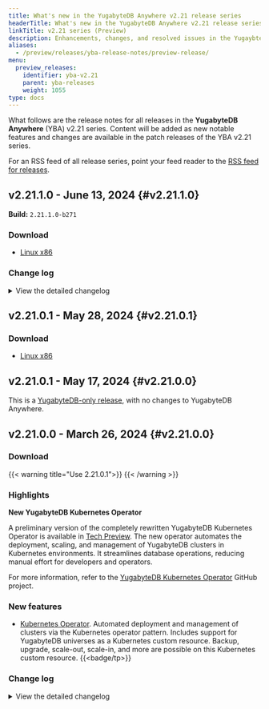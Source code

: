 ```yaml
---
title: What's new in the YugabyteDB Anywhere v2.21 release series
headerTitle: What's new in the YugabyteDB Anywhere v2.21 release series
linkTitle: v2.21 series (Preview)
description: Enhancements, changes, and resolved issues in the YugaybteDB Anywhere v2.21 preview release series.
aliases:
  - /preview/releases/yba-release-notes/preview-release/
menu:
  preview_releases:
    identifier: yba-v2.21
    parent: yba-releases
    weight: 1055
type: docs
---
```


What follows are the release notes for all releases in the **YugabyteDB Anywhere** (YBA) v2.21 series. Content will be added as new notable features and changes are available in the patch releases of the YBA v2.21  series.

For an RSS feed of all release series, point your feed reader to the [RSS feed for releases](../../index.xml).

## v2.21.1.0 - June 13, 2024 {#v2.21.1.0}

**Build:** `2.21.1.0-b271`

### Download

<ul class="nav yb-pills">
 <li>
   <a href="https://downloads.yugabyte.com/releases/2.21.1.0/yba_installer_full-2.21.1.0-b271-linux-x86_64.tar.gz">
     <i class="fa-brands fa-linux"></i>
     <span>Linux x86</span>
   </a>
 </li>
</ul>

### Change log

<details>
  <summary>View the detailed changelog</summary>

#### Improvements

* Adds AWS IMDSv2 support for easier creation of AWS providers and smooth VM creation on AWS console. PLAT-12482
* Allows consistent clean/reinstall of yba-installer by always clearing the conf directory, fixing hang-ups. PLAT-12597
* Updates the generate script for easier usage, removes Azure ARM support, and reruns it with 8.9 as the desired version to address an issue with GPG key on older Almalinux 8 images. PLAT-12855
* Allows customers to receive alerts on newer versions by updating the default OS's map in CloudImageBundleSetup. PLAT-12855
* Allows YBA node agent installation as a non-root user in a custom tmp directory to reduce the list of commands in the sudo whitelist. PLAT-12635
* Removes caching setting for Azure ultra disks to prevent "create universe" process errors. PLAT-12681
* Corrects the spelling error in the `Show Overridden Configs` checkbox in runtime configs. PLAT-8389
* Adds Preflight check and selective table restore features in an updated "Advanced restore" modal. PLAT-9909
* Adds `db_version` label to `universe_active_task_code` for automated stats calculation related to DB version by the QA team. PLAT-12479
* Allows saving of feature flags to local storage for better user convenience. PLAT-12629
* Allows the configure API to trigger a full move operation when reducing the volume size via the UI or API. PLAT-12690
* Allows changing volume count and decreasing volume size of cloud provider universes through UI & API. PLAT-12690
* Enables editing the default region to trigger new masters selection in the edit universe. PLAT-12630
* Eliminates multiple printing of the same table Id in the leaderless tablet failure scenario. PLAT-12844
* Enables selection of US Central in the regions dropdown for on-prem providers. PLAT-13050
* Allows automatic whitespace trimming for YBInput component by default, improving input data accuracy. It can be disabled by setting `trimWhitespace=false`. PLAT-9662

#### Bug fixes

* Avoids the failure of universe creation due to existing nvme1 mounts in AWS by ensuring unique device names and proper disk mounts. PLAT-12215
* Allows successful `yba-installer` upgrades with customized postgres by validating the `useExisting` option correctly. PLAT-12469
* Disables leaderlessTablet check on RF1 clusters to prevent regression issues during node-to-node server certificates rotation. PLAT-12527
* Ensures "Welcome to YB" modal dialog doesn't reappear after users choose not to display it again. PLAT-12711
* Ensures correct setting of `installRoot` config values for a smooth replicated migration process by adding a validation check before starting the migration. The check prevents `installRoot` from equating `storage_path` and considers the `precheck type` while creating the config. PLAT-12784,PLAT-12785
* Ensures scheduled backups edit function accurately populates retention information, eliminating frustration. PLAT-9970
* Fixes issues with node remove/release action failure in test cases, enhancing system stability. PLAT-12948
* Allows admins to prevent privilege escalation by disabling the ability to manually create SuperAdmin users or change existing roles to SuperAdmin via PUT requests. PLAT-10470
* Changes `ebs` to `disk` in the disk failure detection script and service name. PLAT-12425
* Corrects the `switch to correct branch` step in the update-version GitHub action for 2.20.* releases by treating `yb_release_train` argument as a string, which prevents branch misalignment. PLAT-12440
* Allows deletion of pexlock even when owned by a different user, preventing errors and ensuring a smoother operation. The lock file location is now alterable to avoid future issues. PLAT-12445
* Reverts a change that was causing permission issues preventing the creation of Provider in YBA Installer Portal. PLAT-12445
* Removes permission issues encountered when Yugabyte user tries to delete `pexlock` created by root. PLAT-12445
* Enables editing the universe and adding new nodes to a cluster without re-assigning node prefix validation errors. PLAT-12565
* Fixes an issue where the resize node operation was failing for AWS due to a typo in the update_disk method. The issue was preventing the creation of a universe with an existing nvme1 mount. PLAT-12645
* Moves the new DR metric tab to the same array as other metric tabs, making all sub metrics tabs accessible on the UI. PLAT-12771
* Prevents the tables page from going blank by addressing undefined source universe property in metrics panel. PLAT-12779
* Allows disabling the environment proxy selector to circumvent IPv6 parsing issue. This can be done using an environment variable or configuration parameter. PLAT-12810
* Disables environment proxy selector for IPv6-only scenarios due to improper IPv6 address handling, offering a short-term fix. PLAT-12810
* Enables idempotent `mv` command usage across file systems during replicated migration, addressing failure issue when root install directory exists on a different file system. Also resolves minor logging issues. PLAT-12836
* Sets the minimum required TLS version for node-agent server to 1.2, addressing flagged vulnerabilities related to accepting lower TLS versions. PLAT-12883
* Preserves the node-agent folder during instance cleanup for on-premises nodes. PLAT-12896
* Enables successful pause/universe function even when disks are not mounted by UUID by correctly utilizing the host_info parameter. PLAT-12911
* Hides the Linux version field for Kubernetes and on-premises providers and disables the "Upgrade Linux Version" modal. PLAT-12990
* Allows YBC to be enabled/disabled during universe creation and software upgrade using a global runtime configuration flag, providing more control to users. PLAT-10435
* Allows play server shutdown to wait until the task executor timeout before closing the DB connection, preventing inconsistent metadata post-restart. PLAT-11961
* Increases default OOM score of Prometheus service for enhanced stability in low-memory situations, the value can be customized by the user. PLAT-12019
* Upgrades the outdated and vulnerable versions of the dependencies in Node Agent, kubectl, helm, yba-ctl, -core, and paramiko to secure versions. PLAT-12333
* Allows viewing of universe configuration for Kubernetes-based universes during creation progress. PLAT-12391
* Allows usage of user-provided `skipProvisioning` value instead of defaulting to `false` when editing the access key, retaining the manual provisioning settings in `edit provider`. PLAT-12393
* Fixes incorrect types of boolean and integer config values during migration, ensuring successful preflight ValidateInstallerConfig check after upgrade. PLAT-12406
* Fixes inaccurate display of K8 provider's core count, memory, and volume information on the Create Universe page. PLAT-12438,PLAT-12247
* Fails the restore instantly if storage config and backup location are not compatible. PLAT-12444
* Fixes unintended behavior where YCQL table-by-table backup was incorrectly backing up all tables for each run. PLAT-12460
* Rectifies the React router path for Multi-region backup configuration. PLAT-12461
* Upgrades YBC client and server version to 2.1.0.0-b2 adding timeouts for RPC call and async tasks, and controlling coprocess runtime. PLAT-12483
* Prevents attempts to retrieve the non-existent ImageBundle in onprem/k8s universe environments, fixing broken universe metrics. PLAT-12509
* Prevents task status from bouncing between stages after initiating schedule backup, improving UI stability. PLAT-12512
* Switching instance type from K8 to any cloud provider now shows empty instance values under specific conditions. PLAT-12518
* Alters order of node-agent installation and node provisioning to ensure yugabyte user is set up for node agent in on-premises situations. PLAT-12533
* Allows correction for instance type display during the edit of a universe in future updates. PLAT-12540
* Allows correction for instance type display during the edit of a universe in future updates. PLAT-12540
* Allows correction for instance type display during the edit of a universe in future updates. PLAT-12540
* Corrects the erroneous node configuration shown on the Edit Universe page in master builds. PLAT-12540
* Enables editing of GCP provider configurations for upgrades from version 2.16 to 2.18 and above. PLAT-12553
* Allows addition of `thirdparty-` into the YBA tarball for simplified dockerfile changes. PLAT-12564
* Reverts an update, addressing a disruption in the `sbt runPlatform` flow and simplifying dockerfile changes by moving `thirdparty-` to the yugabytedb/managed repo. PLAT-12564
* Automatically updates the pexvenv to sync with new PYTHON_EXECUTABLE after an OS or direct Python upgrade. PLAT-12618
* Corrects pex venv removal and refreshes it if OS python version changes. PLAT-12618
* Allows toggling of IMDSv2 through a new checkbox added in the AWS provider creation page. PLAT-12708
* Disables SSH key expiry alert for existing customers, ensuring a smooth user experience. PLAT-12724
* Allows ssh_user to pass for creation call when the provider lacks a default user configuration. PLAT-12753
* Prevents xcluster creation failure due to unsupported autoflags in universes, enabling smoother creation and renaming of xcluster replications even with older db versions. PLAT-12788
* Corrects an issue where `sshPort` value could be overridden to null, ensuring compatibility with Custom-AMI during universe creation. PLAT-12946
* Corrects an issue where `sshPort` value could be overridden to null, ensuring compatibility with Custom-AMI during universe creation. PLAT-12946
* Allows specifying the correct sshPort in the nodeUniverseManager to prevent universe creation failure in all custom AMI cases, ensuring smooth operation. PLAT-12946
* Updates on-premises manual provisioning documents to recommend Node Exporter version 1.7.0. PLAT-12968
* Allows disabling of the wait for clock sync check on a universe scope, enhancing compatibility with chrony-disabled NTP-only systems. PLAT-13027
* Removes the need for `sudo` in the node-agent installer if the user is already running as root, beneficial for pbrun users. PLAT-13080
* Now ensures sorting of undefined build tags preventing potential crashes during version comparisons in the UI. PLAT-13129
* Alters yb-master and yb-tserver systemd services to restart always, not just on failure. PLAT-9737
* Renames the create provider config label from "Kubernetes" to specific terms including "VMware Tanzu", "Red Hat OpenShift", and "Managed Kubernetes Service". PLAT-10888
* Updated the API documentation to guide users in correctly forming the payload for smart resize in Read Replica clusters. PLAT-11337
* Corrects the documentation for API payload formation in the case of smart resize for Read Replica clusters. PLAT-11337
* Updates yugabyted-ui packages /x/net and /x/crypto for enhanced security. Backports available upgrades to all stable versions. Also migrates to Play 3.0.x. PLAT-11660
* Updates the httpclient version to increase stability and performance. PLAT-11661
* Redesigns the delete region modal to eliminate fields specific to AWS, reducing confusion when deleting regions across different cloud providers. PLAT-12446
* Blocks adding a new instance type with an existing name in the `Add instance type` modal to avoid unintentional edits in the on-prem provider. PLAT-12641
* Improves LDAP login error messaging when a trusted certificate is missing by accurately showing `ERR_04120_TLS_HANDSHAKE_ERROR`. PLAT-12703
* Displays the correct Linux version for a read replica by utilizing the appropriate cluster information. PLAT-12791
* Rectifies the `NullPointerException 500` server error during backup configuration retrieval. PLAT-12954
* Allows single-click to open action dropdown options and double-click to open side panel details. PLAT-13036
* Adds a line for actual provisioned IOPS on the "Disk IOPS/node" graph for comparison with current disk IOPS. PLAT-8764
* Corrects truncated instance type text in Azure Universe by adjusting UI widget size. PLAT-9133
* Allows disabling sorting for `Agent Status`, `Version`, and `Time since heartbeat` in NodeAgent UI. PLAT-9847
* Helps prevent UI crashes by updating the error message schema and introducing a try/catch block in the backend. PLAT-10835
* Upgrades urllib3 to version 1.26.18, addressing high and medium vulnerabilities. PLAT-11244
* Disables use of `IAM Profile` for non-AWS YugaByte Platform deployments, preventing task failure. PLAT-12181
* Enhances visibility of read replica information in the user interface by adjusting the primary cluster size. PLAT-12309
* Enables appending extra tags after the build number in ybdb builds for enhanced parallel testing support and accurate representation in GET /releases API. PLAT-12386
* Fixes a null pointer exception occurring during the unit test EditUniverseLocalTest.testTimeoutingChangeMasterConfig. PLAT-12665
* Allows re-triggering of configure db APIs tasks even if a prior task failed after a password reset during authentication disabling. PLAT-12676
* Removes non-existing tables from selection and subtracts selected index table count to ensure accurate database and table count, improving the user interface's clarity during replication configuration. PLAT-12754
* Prometheus client creation is skipped in the community edition to prevent unnecessary stack traces in the logs. PLAT-12789
* Allows for configuration database tasks to be conveniently aborted. PLAT-12803
* Allows creation of GCP provider even when OS patching is enabled by managing region metadata exclusively for AWS. PLAT-12809
* Upgrades the yba-installer to PostgreSQL version 14.11. PLAT-12878
* Prevents Start and End time widgets from overlapping in Yugaware logs page when the window is reduced. PLAT-12925
* Resolves parsing error in memory_limit_bytes logic, enabling accurate suffix string matching and allowing floating point values for tServer resources. PLAT-12960
* Allows quicker YBC upgrade unit test execution by making retries and sleep count configurable. PLAT-12963
* Adds data-testId to YBMenuItem component to assist in QA automation. PLAT-12973
* Fixes issue of overlapping IP information and health check label on each node's health tab. PLAT-8500
* Corrects the retrieval of autoflags from the target universe, ensuring tserver autoflags, not master autoflags, are compared during backup procedures. PLAT-13161
* Marks `useIMDSv2` as deprecated at the provider level and moves it back to AWS cloud info. PLAT-13482
* Updates YBC client and server versions to 2.1.0.0-b9, removing an error condition for multiple master leader addresses and enhancing Java client's resilience to short network outages. PLAT-13529
* Fixes a bug with incorrect readings if values were not set at the provider level. PLAT-13606

</details>

## v2.21.0.1 - May 28, 2024 {#v2.21.0.1}

### Download

<ul class="nav yb-pills">
 <li>
   <a href="https://downloads.yugabyte.com/releases/2.21.0.1/yba_installer_full-2.21.0.1-b1-linux-x86_64.tar.gz">
     <i class="fa-brands fa-linux"></i>
     <span>Linux x86</span>
   </a>
 </li>
</ul>

## v2.21.0.1 - May 17, 2024 {#v2.21.0.0}

This is a [YugabyteDB-only release](../../ybdb-releases/v2.21/#v2.21.0.1), with no changes to YugabyteDB Anywhere.

## v2.21.0.0 - March 26, 2024 {#v2.21.0.0}

### Download

{{< warning title="Use 2.21.0.1">}}
{{< /warning >}}

### Highlights

**New YugabyteDB Kubernetes Operator**

A preliminary version of the completely rewritten YugabyteDB Kubernetes Operator is available in [Tech Preview](/preview/releases/versioning/#feature-maturity). The new operator automates the deployment, scaling, and management of YugabyteDB clusters in Kubernetes environments. It streamlines database operations, reducing manual effort for developers and operators.

For more information, refer to the [YugabyteDB Kubernetes Operator](https://github.com/yugabyte/yugabyte-k8s-operator) GitHub project.

### New features

* [Kubernetes Operator](https://github.com/yugabyte/yugabyte-k8s-operator). Automated deployment and management of  clusters via the Kubernetes operator pattern. Includes support for YugabyteDB universes as a Kubernetes custom resource. Backup, upgrade, scale-out, scale-in, and more are possible on this Kubernetes custom resource. {{<badge/tp>}}

### Change log

<details>
  <summary>View the detailed changelog</summary>

#### Improvements

* Reduces PEX activation time by generating a PEX virtual environment on target's side for quicker and seamless python runtimes, mitigating slow execution issues in certain environments. PLAT-10217
* Reverts commit to address the issue of PEX activation slowdown of 4-8s in certain environments. PLAT-10217
* Reduces PEX activation time by generating a PEX virtual environment on target's side for quicker and seamless python runtimes, mitigating slow execution issues in certain environments. PLAT-10217
* Adjusts universe operations to update the database state only after completing actual tasks, refines KubernetesCommandExecutor to gather universe details from task parameters rather than the database, modifies parent workflows for GFlagsKubernetesUpgrade and KubernetesOverridesUpgrade to persist universe details to the database at workflow's end, and revises ConfigureDBApisKubernetes to store user intent in the universe after actual operation is executed. PLAT-10289
* Reduces false alarm rates by adjusting the severity label of the "DB Queue Overflow" alert from severe to warning, improving alert relevance. PLAT-10371
* Unifies all YBA python requirements to >=3.8, discontinuing support for Python 2 and disables Ansible offloading to the DB node if Python version is <3.8. PLAT-10475
* Integrates guard rails to check for existing tables before attempting to disable YCQL, enhancing data management. PLAT-10502
* Adds a public API endpoint for load balancers to identify the primary YugabyteDB instance in an HA configuration, thereby facilitating apt traffic routing. PLAT-10557
* Integrates SpecificGflags support into gflags audit, including a "readonly_cluster_gflags" field to tackle read replica overrides. PLAT-10616
* Corrects the handling of missing Node UUIDs in 2.6 upgrades, ensuring universes created in older YBA versions can successfully execute tasks in newer releases and accessible in Read Replica (RR) clusters, thus preventing task failures. PLAT-10628,PLAT-10542
* Augments the logging for backup schedules to aid in debugging issues related to incremental backups running more than once, particularly beneficial in resolving schedule failure alerts for users scheduling incrementals at short intervals. PLAT-10694
* Introduces IAM support in the GCS backup configuration, enabling users to use workload identity credentials for backup storage config creation without manually passing json credentials via the UI/API. PLAT-10724
* Introduces DB node-based preflight validation for storage configurations used during backup/restore through the newly exposed gRPC `backupServiceValidateCloudConfig`, enhancing the reliability of backups and restores. A universe level runtime flag `skip_config_based_preflight_validation` is also added allowing users to skip these validations. PLAT-10725
* Introduces universe name and zone labels to DB pods and other resources established by YBA, dramatically aiding the creation of a shared service across multiple AZs, and offering smoother integration with CA automation systems. PLAT-10591,PLAT-10988
* :Send GCP IAM flag to YBC for backup/restore in YBA Send GCP IAM flag,if given in the backup config,to YBC gRPC for backup and restore in YBA.Send GCP IAM flag to YBC for backup/restore in YBA PLAT-11042
* Introduces a new API for accessing a list of feature flag runtime configs, enabling dynamic rendering of UI component bases on flag values, without needing authorization. PLAT-11053
* Introduces a checkbox in the UI for the creation and editing of GCP storage configuration, facilitating the use of the USE_GCP_IAM feature. PLAT-11116
* Grants `update_profile` permission to ConnectOnly role, establishes a super admin check in the set runtime config key API, and prevents resetting of rbac runtime config. PLAT-11013,PLAT-11054,PLAT-11117
* Allows expanded role bindings for new resource types during role edits. Also permits viewing and updating users with requisite permissions, even after role editing. PLAT-11147
* Revises backup prefix in YB to improve intuitiveness, triggering effortless grouping of parent and incremental backups. Backup storage locations become more human-readable linking parent and incremental backups. PLAT-11150
* Redefines the S3 directory hierarchy for YBA backups, resulting in a more intuitive and user-friendly structure to group full and incremental backups based on cluster uuid and parent backup uuid. PLAT-11150
* Restores missing Path annotations in DrConfigController, PerfAdvisorController, TelemetryProviderController, and YbcController for smoother API interactions. PLAT-11264
* Allows support bundle collection even if a node fails or is down, preventing the bundle creation process from getting stuck. Also ensures stuck support bundles are deleted upon YBA restart. PLAT-11288
* Allows permission management in the performance advisor and disaster recovery user interface. PLAT-11344
* Expands access control by incorporating permissions to the performance advisor User Interface. PLAT-11344
* Redefines permission rules to grant `OTHER.READ` by default when `UNIVERSE.READ` is assigned, enhancing user's access to all associated resources. PLAT-11433
* Now uses the request URI, not the request path, to authorize users during API calls. PLAT-11456
* Enables disabling certificate validation for High Availability (HA) through runtime configuration for enhanced flexibility. PLAT-11526
* Allows custom role users to modify timezone using updateProfile API. PLAT-11585
* Now the list role binding API authorization only verifies for specific permissions, allowing users to view roles attached to their user profile. PLAT-11592
* Includes a runtime configuration `yb.node_ops.leader_blacklist.fail_on_timeout`, failing the `StopNodeInUniverse` operation if the leader blacklist doesn't complete within a set timeout. Beneficial for customers managing multiple failover layers to secondary databases. PLAT-11892
* Increases readability of built-in Role descriptions by expanding the viewing area and adding a hover-over function. PLAT-11972
* Adjusts finalize info API to transmit universe name and version with uuid, reducing redundant API calls in UI. PLAT-11981
* Allows certificate rotation for universes with expired certs by falling back to non-rolling upgrade from hot_reload. PLAT-4493
* Enables direct access to Master and Tserver UUIDs for each node within the Universe's nodes tab, easing debugging processes by eliminating the need to use the Master Admin UI. PLAT-5199
* Allows users to disable the scraping of Kubernetes node metrics, that show CPU, memory, and disk utilization graphs for Kubernetes-based universes, with a new Prometheus flag. PLAT-9097
* Enhances backup script logging for better performance diagnosis. Logs capture start and end times of tasks, the time tasks enter and leave the queue, data transfer details, and command completion times. PLAT-9351
* Introduces an API that automatically syncs users and roles from an LDAP server to a YBDB cluster running YSQL/YCQL, replacing the need for manual scripts. PLAT-9799
* Updates the generate script for easier usage, removes Azure ARM support, and reruns it with 8.9 as the desired version to address an issue with GPG key on older Almalinux 8 images. PLAT-12855
* Introduces new Memtable metric name, ensuring data visibility on master and version 2.20.0. Includes a migration script for swamper target files regeneration. PLAT-11315
* Simplifies on-prem setup by streamlining the movement of node-agents between providers, incorporating error message for download failures, and adding bind address for DNS usage. PLAT-11889
* Includes alerts for db ysql/ycql webservers in YBA health checks to monitor 9070, 9300, and 13000 ports, enhancing awareness of node status. PLAT-12067
* Returns security vulnerabilities by upgrading the jackson-databind library to version 2.15.3 and changing to the latest managed version of ehcache at 3.10.8, from 2.10.6, that contained medium to critical severity vulnerabilities. PLAT-9635
* Reimplements master operation completion check using ListMasters or ListMasterRaftPeers for efficient change configuration, now default, enhancing user workflow. PLAT-10162
* Prevents creation of a basic xCluster configuration if either universe is part of a transactional xCluster configuration. PLAT-10193
* Allows limited editing of in-use providers on the YBA UI, particularly beneficial for adding new regions. This feature introduces a new runtime config, retains unedited/unexposed provider details, and manages various enable/disable statuses for zones/regions. PLAT-10279
* Modifies the follower lag check to use the node endpoint instead of Prometheus metrics increasing reliability in scenarios where Prometheus might be down. Introduces a new runtime config `follower_lag.max_threshold` to allow control over the maximum time allowed for a tserver/master to lag behind peers. PLAT-10286
* Shifts the Prometheus configuration check to a preflight stage to early correct any configuration errors, although limitations remain for time syntax parsing in Golang. PLAT-10369
* Ensures predictability and prevents partial data deletion by disabling the master removal callback, relying on YBA for proper state clean-up. PLAT-10401
* Integrates the `ap-south-2` region into YBA, updates the AWS AMIs to 8.8, and includes previously absent availability zones in the AWS regions. PLAT-10407
* Lets you set the `master_join_existing_universe` parameter to `false` post cluster creation, offering atomic replacement without recreating the config files. PLAT-10511
* Displays a warning when attempting to rotate node-to-node CA certificates for source universes in xCluster replication, informing that this action can interrupt replication and require a restart of the xCluster configuration. The warning also appears when toggling TLS encryption on/off for such universes, improving awareness of potential xCluster replication impact. PLAT-10660
* Introduces a `customer` level runtime configuration, `show_xcluster_config`, that unveils the underlying xCluster configurations from DR setups in the xCluster tab for better troubleshooting. PLAT-10734
* Rearranges `replicated-migrate` help message in ybctl for a more intuitive command flow, replacing its previous alphabetical order. PLAT-10970
* Enables retrying the Upgrade KubernetesOverrides task for updating overrides on pods as the helm call is idempotent. PLAT-10977
* Enables specification of a shared VPC project ID in the YBA UI for GCP providers, replacing the now redundant GCP project name field, enhancing VPC shared environment support and allowing better customization. PLAT-11065
* Updates Go version to 1.21.3 in YBA node agent and installer, enhancing security by fixing critical vulnerabilities. PLAT-11191
* Enables non-rolling gflag upgrade operations for YBC. This addition involves updating the gflag values in the cluster file, stopping and starting the YBC process, and updating the custom YBC gflag details in the clusters userIntent. Also ensures updated gflag values are applied during upgrade operations along with node binaries. PLAT-11198
* Adds `ts_live_tablet_peers` metrics to YBA charts, indicating the count of tablet peers (including followers and leaders) on each node. PLAT-11258
* Simplifies volume expansion process by ignoring errors during expansion of Persistent Volume Claim (PVC), allowing recreation of the Stateful Sets (STS), and then throwing any PVC expansion exceptions. This change improves error handling in the volume expansion process by continuing the operation despite issues at the PVC expansion stage. PLAT-11454
* Allows users to upgrade Linux OS VM directly through the universe creation page. PLAT-11482
* Prevents UI crash by adding compatibility check during image bundle addition on the universe creation page. PLAT-11482
* Modifies version check workflow to handle non-existent settings and prevent rollbacks during a replicated migration if there's a YBA version change. PLAT-11630
* Revamps the UI wording by replacing `bootstrap` with `full copy`, modifying the modal text for better clarity and updating buttons to capital case. Includes the DR replica name in the switchover and failover modal titles and adjusts the confirmation text for clearer user interaction. PLAT-11664
* Introduces two Jupyter notebooks for xCluster and dr APIs use exemplification. Makes `bootstrapParams` an optional field for `set_tables` API and allows for skipping table bootstrapping when not passed during `add table`. Simplifies `create api` payload by using `bootstrapParams` instead of `bootstrapBackupParams`. Optimizes table selection in database during replication removal, focusing on YSQL tables. PLAT-11678,PLAT-11618,PLAT-10622
* Updates Akka version to 2.6.21 in YBA to support multiple subscribers. PLAT-11679
* Makes the lock and freeze mechanism for universe tasks simpler and easier to understand, reducing migration effort. PLAT-11769
* Introduces a confirmation dialog for all edit operations on K8 based universes, ensuring consistency with VM based universes. PLAT-11943
* Displays the default master volume size as disabled and set at 50 GiB during the `Create universe` step for simplified setup. PLAT-11944
* Integrates BouncyCastle as the cryptographic provider for jwt token generation, enabling FIPS compliance. Adds BouncyCastleProvider to the security context before keyPair creation. PLAT-11952
* Removes outdated provider credential update helper script to enhance security, and transitions away from Springframework encryptors to use Bouncycastle FIPS library for better compliance. PLAT-11999
* Replaces the existing Python Cryptography library with OpenSSL to ensure future compliance with FIPS regulations while simplifying updates and reducing the need for major platform overhauls. PLAT-3538
* Incorporates support to replicate colocated tables through xCluster. The API adaptation only requires passing the parent table ID; the user interface remains unchanged. Make sure to follow the prerequisites for colocated replication, otherwise, replication won't function. PLAT-3748
* Now allows retrying of the `Upgrade Kubernetes Universe` task. PLAT-8423
* Optimizes upgrade process by prioritizing selection of an active tserver in the same region as the master leader, reducing time spent securing postgres connections in multi-region setups. PLAT-8975
* Enables the display of restored tables (YCQL) in the front-end interface via the Restore List API. PLAT-10404
* Enhances chart zooming functionality to provide consistent scaling and fine-grained data points across various metrics, including YSQL and YCQL, by implementing unique tab names and updated table metric selection process. PLAT-10824,PLAT-10656
* Introduces a `View Universe` option to inspect the user intent of the created universe and the status of the primary cluster and read replicas if available. PLAT-11107
* Allows collection of only recent core dumps from the request body. Adds two new fields in the `createSupportBundle` API: `maxNumRecentCores` to define the number of recent files to collect, and `maxCoreFileSize` to set a size limit for each file. Defaults for these fields are 1 and 25GB respectively, if not specified. PLAT-11505
* Adds backend API support for replicating colocated tables in xCluster UI. Introduces new table type and changes how tableID and tableUUID are used. Ensures better handling of table names and drops size info for child tables. PLAT-11770
* Allows retry and abort operations for `InstallYbcSoftwareOnK8s` and `UpdateKubernetesDiskSize.java` tasks, enhancing task handling. PLAT-8425,PLAT-8426

#### Bug fixes

* Enables restoration of backups moved from their original bucket to a different bucket in the same/another cloud, given the entire relative directory inside the bucket remains the same. PLAT-10179
* Allows adding a custom prefix to YBA application and audit logs through the new `filePrefix` field in `logging_config` and `audit_logging_config` APIs. PLAT-10223
* Ensures correct interpretation of special characters and spaces in log filtering by quoting the grep_regex variable passed to the command line script. PLAT-10321
* Introduces an `active` field in the image bundles, hardens image bundle validation for region additions in the provider, and accommodates three types of bundles: YBA_ACTIVE, YBA_DEPRECATED, and CUSTOM. Transfers image bundle editing to the task and removes region references from the image bundle when the region is deleted. It now strictly fetches `active:true` image bundles for each provider & structure. PLAT-10363
* Introduces runtime flag checks for all new RBAC APIs, also marking them as `PREVIEW` via `@YbaApi` annotation. PLAT-10438
* Introduces the @YbaApi annotation to express API visibility and state, offering public, preview, internal, or deprecated states as status options. PLAT-10456
* Removes outdated definitions once part of the API, streamlining database operations and enhancing `swaggerGen` functionality. PLAT-10456
* Reverts overly aggressive swagger definitions removal and introduces manual marking as internal for better control and introduces YbaApi annotation. PLAT-10456
* Introduces validation when assigning or adjusting role bindings for resources with generic permissions, ensuring correct role bindings for specified resources. PLAT-10483
* Enables CA certificate chains in YBA's trust store, fixes issues with deleting CA certificates, and handles migration of certificate chains during YBA migration V274, reducing user-facing UI errors. PLAT-10530,PLAT-10529
* Incorporates the `useTablespaces` boolean factor while listing backups. PLAT-10552
* Eliminates stale PostgreSQL socket lock files upon pod startup in Kubernetes, preventing PostgreSQL from failing to start and offering seamless restarts. PLAT-10576
* Improves the reliability of backup restores in Docker-based installations by rectifying the command generated by `yb_platform_backup.sh`, addressing issues of the restore process failing due to inaccessible file paths. PLAT-10579
* Resolves the failure of the `yb_platform_backup.sh` restore commands in version 2.18.3 by fixing the `back_plat_version` variable assignment and addressing the "no such file or directory" error while running `pg_restore` inside the container. PLAT-10579
* Boosts reliability by ensuring EditUniverse tasks remain retryable even if Destroy Server subtasks fail partially due to script deletion. PLAT-10606
* Allows you to sync roles seamlessly before enabling the `use_new_authz` runtime flag, eliminating errors when adding new customers. PLAT-10618
* Resolves backward compatibility issues in new YBA releases by ensuring successful task completion even when Node UUID is missing, a problem reported in multiple Universes. PLAT-10628
* Expands a user's role binding automatically when extending their role to include `UNIVERSE.CREATE`, setting `allowAll=true` and an empty resource UUID. PLAT-10640
* Resolves numerous UI and RBAC issues, including lack of access to alerts, backups, and various tabs for superadmin, issues with roles and permissions, and non-working sort functionality. PLAT-10670
* Enables `allowAll=false` and empty resource UUID set in the new RBAC when creating or updating role bindings, restricts `OTHER.SUPER_ADMIN_ACTIONS` permission in custom roles, user assignment of `SuperAdmin`role to any role bindings, and scoping down of system defined roles. No longer pass `resourceGroup` in the payload for `roleResourceDefinitions` for system-defined roles. PLAT-10689
* Introduces an option to add service account names to DB pods through `serviceAccount` in DB helm charts. PLAT-10691
* Reinstates the missing `Restore Tablespace` option for Incremental Backups, enhances the visibility of the `Backup location` button in Restore History, and removes the `Aborted` filter from Restore History. PLAT-10695
* Corrects user interface bugs, ensuring the auto-selected permission in RBAC visibly displays a tooltip for first-time users. PLAT-10780
* Allows the use of `su -c` to run commands as a specific user, enhancing compatibility with corporate sudo whitelists. PLAT-10794
* Prevents selection of duplicate roles and accurately displays universe count in the portal even when no universes are present. PLAT-10802
* Disables "Edit Role" for system roles, enhancing security by prohibiting unintentional changes while still displaying role permissions and associated users. PLAT-10813
* Disables `Add GFlags`, `Add as JSON`, and `Apply Changes` buttons on the GFlag UI page without UNIVERSE.UPDATE permissions. PLAT-10845
* Rectifies UI bugs to deliver precise information messages that clarify why backup on Universe is disallowed. PLAT-10849
* Refines node equality assessment and sequences subtasks in universe creation and editing more adeptly for fewer later issues. PLAT-10886
* Alters authentication protocols to fetch resource details based on a logged-in user's scope, eliminating unnecessary permission checks and enabling API token authentication. PLAT-10841,PLAT-10887,PLAT-10129,PLAT-10810
* Grants `ConnectOnly` role by default when no system roles are assigned, enhances error messages for incorrect permissions in Create Role API, and sets `OTHER.READ` as a prerequisite for `UNIVERSE.CREATE` permission. PLAT-10692,PLAT-10891,PLAT-10840
* Annotates the YugabyteDB APIs with correct visibility states including public, internal, preview, or deprecated, improves API documentation, and performs scrubbing operations for consistent API descriptions. Enhancements to the platform also include documenting SQL commands to disconnect a universe from the platform, deprecating certain UI functions, and displaying deprecation messages in red in API docs. Modifies the handling of runtime configs for API calls to boost performance, and eliminates the usage of enableYBC and installYBC in the UniverseTaskParams for streamlined operations. PLAT-10899
* Grants read permissions to Universe configuration and fetch logs API, addressing issues with creating Universe and loading availability zones. PLAT-10721,PLAT-10904
* Streamlines the permissions required for URL Endpoints and their handling by the UI, restricts certain security adjustments without explicit permissions, and provides consistent information messages to users lacking necessary permissions. PLAT-10894,PLAT-10909,PLAT-10844
* Revises EAR according to API scrub 2.20 documentation, confirms all RBAC APIs are already internal, and announces no changes required for Support Bundle APIs. PLAT-10910
* Rectifies the visibility of RBAC permission errors when insufficient permissions prevent the "Create Support Bundle" button from functioning. PLAT-10917
* Allows downloading of support bundle with `UNIVERSE.READ` and `OTHERS.CREATE` permissions and deletion with `OTHERS.DELETE` and `UNIVERSE.READ` permissions. PLAT-10933
* Allows successful access key rotation for manually uploaded keys by generating the correct public keys, eliminating connectivity issues to DB nodes. PLAT-10935
* Modifies API tests to display all errors simultaneously, simplifying the troubleshooting process, and marks APIs including Alerting, PA, Telemetry, and Maintenance as indicated in the document. PLAT-10937
* Rectifies the SSO login glitch by shifting the RBAC enabled logic to the Authenticated container, ensuring uninterrupted login experience. PLAT-10942
* Introduces `disabled` feature for the `readOnly` and `backupAdmin` roles, correcting the API call made while altering passwords. PLAT-10960
* Adds support for partial upgrade, finalize, and rollback of Kubernetes universe database upgrades. PLAT-10971,PLAT-10974,PLAT-10973
* Enables control over container-level resources within a pod using overrides, offering container-specific resource adjustability primarily for `yb-cleanup` and `ybc`. PLAT-10990
* Enables read-only users to see `Create Backup` buttons as disabled to prevent backup initiation on the tables page. PLAT-10993
* Enables creation of xcluster replication with universe permissions only, eliminating the need for additional resource permissions. PLAT-11000
* Modifies API annotations for deprecated APIs in Backup/Restore/Schedules flow for clearer user understanding. PLAT-11001
* Unveils updates to user permissions, enabling Edit Universe and Edit Security buttons with UNIVERSE.READ permission, allowing the view of universe configuration, and adjusting backup and restore permissions for SuperAdmin. PLAT-11004,PLAT-10940,PLAT-10908
* Ensures actionable buttons display permission errors when clicked, enhancing user interaction with Certificates, Alert Policies, and User Roles management, particularly for SuperAdmin users. PLAT-11011
* :Fixed Typo from -fix :Buttons don't show perm error when clicked Fixed a typo [RBAC}UI]Buttons don't show perm error when clicked Add Certificate 2.Create Alert Policy 3.Delete and Edit User -Only SuperAdmin user 4.Edit/Delete System Roles PLAT-11011
* :New Rbac Validator changes -[RBAC|UI]Make superadmin permission changes on UI based on backend Implemented new Validator to support Api to permissions mappings.Previously,we used to maintain a api to perm mapping ourselves.But,now the mapping comes from the backend.Created a new rbac validator to adopt this.Changed all the occurrence of the old validator to new validator [RBAC|UI]Make superadmin permission changes on UI based on backend In backend,we have made changes to not enable/edit LDAP/OIDC/HA/Runtime configuration.We need to make sure UI is consistent PLAT-11016
* :Fix:Removal of data-testid New Rbac Validator changes -[RBAC|UI]Make superadmin permission changes on UI based on backend data-testid are accidently removed of this [[|diff ]]This diff adds this again [RBAC|UI]Make superadmin permission changes on UI based on backend In backend,we have made changes to not enable/edit LDAP/OIDC/HA/Runtime configuration.We need to make sure UI is consistent PLAT-11016
* :Make the required permission annotation changes for APIs Modified the required permissions based on the discussion with the team.[PLAT][RBAC]Only superadmin should be able to do CRUD ops for HA As per older RBAC,both admin and superadmin can perform HA operations.We need to decide what to do going forward.[testschedulebackup-aws-rf3]DELETE:/api/v1/customers/{uuid}/schedules/{uuid}is not working with BACKUP_RESTORE permissions Permissions on User:Logs:[RBAC][YBA]YBA doesn't shows Universe cost,CPU usage and Disk Usage to users with View universe permission User roles:Builtin roles -Connect-only Custom roles -View Universe Resume/Pause Universe [testsimpleops-aws-nton-tls]api/customers/{uuid}/universes/uuid}/tables/{uuid}/create_backup is not working with UNIVERSE.BACKUP_RESTORE permissions /api/customers/{uuid}/universes/uuid}/tables/{uuid}/create_backup is not allowed with these permissions:{`resourceType`:`OTHER`,`action`:`READ`},{`resourceType`:`UNIVERSE`,`action`:`READ`},{`resourceType`:`UNIVERSE`,`action`:`BACKUP_RESTORE`},{`resourceType`:`ROLE`,`action`:`READ`},{`resourceType`:`ROLE`,`action`:`UPDATE`} PLAT-11025,PLAT-11028,PLAT-11017,PLAT-11009
* :Users without permission not able to login Axios intercepts the runtime config 401 and logouts the user.Fix:Prevent the axios from logging out till the runtime config is either loaded/failed Users without permission not able to login PLAT-11052
* Corrects the threshold setting for recreated "Backup Deletion Failure" alerts to match their original default values. PLAT-11055
* Enables setting rollback variables values by fixing JsonProperty annotation and adds an API to check if additional finalize step is needed for upgrade. PLAT-11067
* Prevents automatic flag promotion during rollback support, now requiring manual user promotion through the finalize API during software upgrades and universe deletions. PLAT-11070
* Disables the `Backup tablespaces` checkbox in the `Backup` tab when `YCQL` is selected as the API type, preventing unnecessary selections. PLAT-11073
* Allows the removal of stale replication streams from the source universe during table deletion in failed replications status, preventing lingering streams after xCluster config alterations. PLAT-11076
* Revises the Role-Based Access Control (RBAC) User Interface to correct bugs, ensure disabling of alerts for SuperAdmin, enhance visibility of permission errors, and improve handling of missing read permissions. It also addresses problems where the same role is selected multiple times during role editing, or the inability to delete a user with proper permissions. PLAT-10956,PLAT-11096,PLAT-10803,PLAT-10938,PLAT-10948,PLAT-10950
* Allows the backup script to proceed unimpeded even if the Prometheus snapshot isn't found, ensuring successful data backup and replication installation migration. PLAT-11102
* Unveils the Node Actions button for users with UNIVERSE.READ permissions and introduces data-testids, allowing users to read node actions such as Connect and Show Live Queries comfortably. PLAT-11122
* Marks APIs with appropriate annotations for Tables and Universes. PLAT-11133
* Reverts update to make backup storage locations for incremental backups linked to parent backup more easily readable. PLAT-11150
* Includes a confirmation dialog in the user interface for universe editing changes, reducing the risk of unfortunate errors, like incorrect node scaling. PLAT-11163
* Allows passing both Java and PEM trust stores for TLS handshakes to support multiple CA certificates in YugabyteDB's trust store. Also, resolves an issue related to deletion of root certificates from the trust store. PLAT-11176,PLAT-11170
* Corrects RBAC annotation definition in Delete backup API for accurate alert triggering on backup failures. PLAT-11194,PLAT-11183,PLAT-11203
* Eliminates the persistent release dropdown issue when RBAC is enabled, ensuring a smooth user experience and successful cross version tests. PLAT-11206
* Allows consistency in universe states by synchronizing `specificGFlags` with `tserverGFlags/masterGFlags`. Supports both UI and API users in terms of gflags with temporary measures for older approaches. PLAT-11207
* Removes unnecessary errors when rolling back AutoFlags, ensuring a smooth rollback process, even when no AutoFlags are available to revert. PLAT-11212
* Minimizes redundancy by skipping nodes during retry if they have already undergone upgrade/rollback actions. PLAT-11253
* Allows longer hostnames (up to 28 characters) for universe creation in on-prem provider instances and includes a preflight check for Python on the target node. PLAT-11254
* Blocks non-GET requests on HA follower's API access, reducing accidental universe creation or modifications. Retains certain special API functionalities for follower tasks. PLAT-11256
* Introduces a new arg `useTserver` in the `yb_backup.py` script for successful backup operations on k8s and universes with dedicated master nodes, fixing S3 V2 backup failures. PLAT-11260
* Deactivates the `Submit` button on the updated TLS modal for users with insufficient permissions, preventing a 401 error. PLAT-11295
* Enhances backup deletion process with retries, adjusts GCS backup batch size to 100 for best practice adherence, and ensures large backup deletion in GCP. PLAT-11299
* Ensures rollback feature flag remains enabled post-upgrade and enhances UI components and flow related to upgrade finalization. PLAT-11332
* Returns an error if a replication request is made for unsupported tables in xCluster and introduces a new `onlySupportedForXCluster` API query string to list only supported tables. PLAT-11352
* Alters UI components to use `xClusterSupportedOnly` query parameter instead of `onlySupportedForXCluster` when setting up replication. PLAT-11352
* Minimizes UI crashes when a timezone is selected from User Profile and `Custom` date picker is used in the metrics tab of the Universe page. PLAT-11358
* Corrects annotation for multi_table_backup API to use UNIVERSE.BACKUP_RESTORE instead of UNIVERSE.UPDATE for accurate permissions application. PLAT-11363
* Allows rollback for universes tagged as ready and fixes new YSQL migration check, enhancing auto-finalize upgrade process. PLAT-11365
* Prevents update of software upgrade state in event of a pre-check failure. PLAT-11366
* Enables customization of environment variables in Prometheus container via the Statefulset YAML file. PLAT-11372
* Allows retrying or aborting tasks from the global task page, using universe UUID extracted from task data. PLAT-11405
* Returns a `bad request` error instead of silently failing when attempting to edit a role name, and now issues a 409 status for role name conflicts. PLAT-11436
* Enables immediate access to a universe created in another session without refreshing the current session, and makes the restore button in global backups page available for superAdmin. PLAT-11460
* Expands task details API to include software version changes and allows overriding of gflags for pre-finalize state universes. PLAT-11461
* Enables editing of user profiles for users created through LDAP without requiring email validation and fixes disabled `Save` button issue on read replica form during primary cluster creation. PLAT-11487
* Fixes an issue where using the custom date picker in the create support bundle option switched the start and end dates, yielding only one day of logs. PLAT-11497
* Enforces read-only status for LDAP users, fixes UI bugs, and updates "Users" tab column name to "Username/Email". PLAT-11508
* Adds required authorization annotations to APIs, preventing breaks in audit logging when new RBAC is active. PLAT-11513
* Enables pre-upgrade checks to determine if finalization is needed post-upgrade, offers a list of related universes where XCluster might be interrupted during an upgrade, and refines the Rollback API error message for better clarity. PLAT-11519,PLAT-11067,PLAT-11365,PLAT-11069
* Changes affected_node_names and similar labels from space-separated to comma-separated to align with notification templates' specifications. PLAT-11532
* Corrects a regression that caused platform restarts to fail in resuming backup tasks and releasing universe locks, thus ensuring the stability of backup and restore tasks during platform restarts. PLAT-11533
* Incorporates a rollback upgrade feature supporting standalone universes, updates upgrade modals, integrates `enable_rollback_support` runtime flag with `New DBVersionWidget` across all universe states, and blocks actions based on upgrade states. Maintains old upgrade flow for XCluster universe. PLAT-11334,PLAT-11336,PLAT-11333,PLAT-11332,PLAT-11536
* Introduces a universe scope based runtime config `enable_rollback_support` for better management of finalize/rollback upgrade APIs. PLAT-11544
* Introduces `yba universe upgrade software` command for easier universe software upgrades. PLAT-11553
* Ensures correct length validation for the Java non-proxy field in the YBA installer. This change also enables skipping config validation for easier future workarounds. PLAT-11568
* Introduces support for SMTP TLS connection to use YBA's trust store, enhancing email alerts' security and preserving existing configurations' backward compatibility. PLAT-11580
* Enables backups taken during the monitoring phase to be restored on the same universe and filters out test autoflags when fetching promoted autoflags. Ensures version check during restore is always performed on the rollback DB version. PLAT-11535,PLAT-11596
* Disables the same release version on the upgrade modal if the universe is currently on that version and ensures the universe state now updates after upgrade, rollback, finalize, or retries. PLAT-11614,PLAT-11600
* Initiates a backend setup for the Troubleshooting Service, also forms a designated folder for further development. PLAT-11621
* Applies restriction on setting role bindings for LDAP users with the upgraded RBAC setRoleBindings API. PLAT-11627
* Allows success in adding on-prem nodes using NodeAgent by aligning preflight response processor workflows. PLAT-11641
* Allows super admin user access to Dashboard and Universes page even when no universe is available by checking permissions from user_role_bindings. PLAT-11649
* Prevents non-super-admin users from changing global runtime configurations, ensuring stricter role-based access control. PLAT-11667
* Ensures universe overrides apply properly, resolving a regression. Fixes the non-rolling gflags upgrade and guarantees in-memory universe use in workflows. Updates TestGkeSAbackup, ensuring it no longer fails by correctly setting Kubernetes overrides. PLAT-11672,PLAT-10289
* Sets up basic infrastructure for database access, controllers, task scheduling, to kickstart backend development. PLAT-11673
* Prevents unselecting `Include Future Universes` when `Create Universe` is selected as a role permission. PLAT-11675
* Enhances tooltip when making a new user, clarifying automatic assignment of `Connect Only` role for users without built-in roles. PLAT-11676
* Enables creation of Read Replica without needing UNIVERSE.CREATE permission, fixing previous UI bug. PLAT-11691
* Corrects the Edit Backup API to require OTHER.UPDATE permission instead of OTHER.READ, ensuring a better consistency in permissions handling. PLAT-11715
* Restricts LDAP group rights by preventing them from obtaining DB superuser status and login permissions. PLAT-11776
* Avoids erroneous universe deletion failure messages in Azure Provider by validating public-ip assignment before performing deletion, especially beneficial for setups with restricted public-ip permissions. PLAT-11779
* Introduces a new software upgrade API that supports rollback, minimizing breaking changes in user code. Also, adds a new parameter to disable auto finalize within the existing software upgrade API. Updates rollback support version to 2.20.2 from 2.21.0.0 for cross-cluster support. PLAT-11480,PLAT-11792
* Corrects an issue affecting on-prem universes with multiple mount points, ensuring Prometheus expressions for disk usage metrics are generated correctly. PLAT-11813
* Assigns default operating system versions per cloud type instead of having a global default, eliminating potential confusion while setting custom image bundles to default. PLAT-11865
* Prevents k8s universe freeze caused by failed upgrade precheck ensuring uninterrupted upgrade tasks. PLAT-11867
* Updates Xcluster UI flow, disables upgrade delay time box when rolling upgrade is unchecked, hinders upgrade button during pending universe state, shows build number on Rollback modal, ensures consistent upgrade modal display from overview and action items, maximizes overview page space of k8 universes, and restores rollback button availability on actions dropdown for xCluster setup universes. PLAT-11633,PLAT-11866,PLAT-11601,PLAT-11734,PLAT-11888,PLAT-11772
* Safeguards YSQL/YCQL ports changes through configure DB APIs at individual VM node level, reducing risk of disruptions on unaffected nodes. Supports modifying ysqlServerRpcPort on a running universe. PLAT-11908
* Enables successful editing of read replica clusters, even if primary cluster details are missing in the request payload. It ensures correct volume size changes and smooth operation despite null ‘masterK8sNodeResourceSpec’ in taskParams. Additionally, uses ‘availableReplicas’ instead of ‘readyReplicas’ when determining health. Eliminates errors while increasing the number of nodes in a Read Replica in a Kubernetes universe. PLAT-11914,PLAT-10289
* Adds ability to query, fetch and store universe details and pg_stat_statements data in TS storage. PLAT-12012
* Enables running SQL queries against specific YugabyteDB nodes via API, now manually enabled for safety. OSS mode removal done due to functionality issues. PLAT-12013
* Adds classes to query metrics and tests for Prometheus API client, boosting metric retrieval. PLAT-12029
* Simplifies the software upgrade process for universes with xcluster by removing autoflag promotion checks based on versions. This eases the upgrade process even when different universes are on diverse versions. PLAT-12030
* Stabilizes MasterTask page by adding subtask group type in the createPreflightValidateBackupTask in the CreateBackupSchedule. Lessens task page instability and lessens unpredictability related to task progress bar appearance and disappearance. PLAT-12055
* Displays separate view for Rollback upgrade task types and integrates Rollback runtime flag in DBVersion widget. Fixes minor issues such as non-fetching of impacted xCluster universes during universe finalization and display typos. PLAT-12056,PLAT-12057,PLAT-11335
* Introduces UI components for the Troubleshooting (TS) framework, including a MetricSplitSelector, ClusterRegionSelector, YBDateTimePicker, and ZoneNodeSelector. New utilities include constants, date formatting, and object checking, as well as classes to convert universe/node data and process TS service data. This update also features functional components for handling node issues and displaying metrics. PLAT-12065
* Includes version information in the finalize upgrade tasks and adds completion time to task status API. PLAT-12071
* Integrates RBAC for rollback feature, includes `enableYbc` in upgrade payload, and disables UI elements for unauthorized operations. PLAT-12078
* Updates to the npm build-and-copy script now correctly retrieve map files and address missing assets in the YBA UI Region Map. The change ensures consistent behavior between `build:ci` and `build` scripts. PLAT-12094
* Blocks OIDC setup when multi-tenant setting is enabled for enhanced security. PLAT-12113
* Disables rollback options for universes updated from non-rollback support versions, ensuring compatibility with UI elements. PLAT-12157
* Adds on-premise manual provisioning steps to all releases and ensures consistency. Fixes minor issues and permits configuring a non-default `node_export` temporary directory. PLAT-12213
* Ensures correct and consistent time format on the task detail page, preventing unwarranted banners from showing during an upgrade-precheck failed state. PLAT-12246
* Switches storage in pg stat statements to save query latencies rather than raw data for better anomaly detection and moves query details to a separate table to lighten stats table. PLAT-12260
* Updates the yba-installer template to correctly display the YCQL P99 metric, which was missing due to a previous oversight. Ensures metrics are displayed even after upgrades. PLAT-12275
* Corrects the underreplicated master alert expression error caused by transition from code to YAML file, restoring alert functionality. PLAT-12331
* Allows restoration of table-by-table backups in YugabyteDB version 2.20 by modifying the overwrite condition check for table-level YCQL. Corrects the issue where the API request was incorrectly treated as overwrite, causing failures. The check now ensures no repetition of keyspace in restore requests and confirms table names provided are available in backed up tables. PLAT-12390
* Corrects a punctuation error in the Edit Gflags page and enhances the UI to display a reload modal if gflags are updated, confirming the changes made before application. PLAT-10452,PLAT-8078,PLAT-7272
* Allows reinstallation or repair of a faulty node-agent server in existing cloud-based universes. Choice to apply changes selectively. PLAT-8585
* Corrects the restore script, ensuring accurate regex matching and proper file copying for Prometheus data. Resolves Prometheus restore skipping in YBA backup and restore script. PLAT-8895
* Enables LDAP support with RBAC, generating role bindings based on the role identified from LDAP or LDAP group mapping. Custom roles are currently unsupported and role scope is set to resources under associated customer. TokenAuthenticator authorization omitted when RBAC runtime config is not enabled. Resolves UI redirection and local storage issues with SSO login. Removes password requests during user creation when SSO is enabled. PLAT-9084
* Enables custom headers in YugaByte API responses by including HSTS headers to improve https portal security, support custom headers for possible enterprise-level needs, and prevent `unavailable` errors when accessing the server via http. Ensures `HSTS` and other high-priority security-related headers like X-Content-Type-Options can be added per user requirements, especially in versions 2.18+ where nginx won't be used. PLAT-9109
* Allows setting custom HTTP headers, including HSTS and other security-focused headers, in YB API responses, specifically for k8s deployments in 2.18+. This not only maintains the flexibility from 2.16 and older versions while transitioning away from NGINX but also addresses high-priority security demands effectively. PLAT-9109
* Allows disabling TLS for s3cmd to support http-based S3/MinIO endpoints, introduces a temporary `no-ssl` flag in yb_backup.py. PLAT-9397
* Adjusts UI widget behavior based on Role-Based Access Control (RBAC) configuration. If RBAC is enabled, permissions are loaded and validated at component level using a validation wrapper. If allowed, the component load proceeds with an overlay for users without adequate permissions. If RBAC is disabled, the UI reverts to existing logic. Credentials are not cleared on encountering a `401 unauthorized` http status if RBAC is enabled. PLAT-9700
* Enables finalizing software upgrade during the universe's monitoring phase, which includes YB-Tserver and autoflag promotions. PLAT-9993
* Enables rollback of YugabyteDB software upgrades. Automatically restores old configurations, fetches nodes requiring rollback, adjusts versions on masters and tservers, validates installation of rollback version, and updates the software version details. PLAT-9994
* Assigns universe states based on task status and blocks specific actions depending on the universe's state, enhancing upgrade and software control. PLAT-9995
* Maintains upgrade tasks to show universe upgrade history and stores YugabyteDB version upgrade history, preventing scheduled deletion. PLAT-9997
* Enables rollback of auto-flag configurations via yb-client changes during an upgrade rollback. PLAT-9999
* Allows a rolling reprovision of DB nodes during software upgrade to avoid simultaneous reboots and subsequent client unavailability. PLAT-10527
* Reduces potential downtime during a rolling upgrade flow by avoiding node reboots during YBC software upgrades from version 2.14 to >=2.16 on Alma8 with YBA >=2.18.2. PLAT-10527
* Reverts unintended reboot during YBC upgrades or systemd updates on RHEL8 user mode systemd setups, mitigating potential downtime. PLAT-10527
* Allows the use of a specified SSH user to run sudo commands, replacing the previous default "centos" user option in the RunHooks command. This enhances custom hooks flexibility. PLAT-11349
* Enables automatic deletion of related customer tasks/task info when a customer is deleted, speeding up platform startup in YBM environments. PLAT-10210
* Deletes respective customer tasks/task info upon customer deletion, speeding up platform startup times in YBM environments. PLAT-10210
* Resolves a configuration issue by reading values from the runtimeConfig with a fallback to static conf, ensuring successful universe creation, especially when runtime config is defined at the customer scope. This prevents potential universe creation failures on recent master runs. PLAT-10496
* Enhances the Postgres container upgrade script for superior error handling, ensuring smoother upgrade regardless of the Docker version, benefiting both replicated and K8s deployments. PLAT-10531
* Restores the display of the instance type for non-Kubernetes universes on the Primary Cluster Widget overview page, correcting an error that caused the "Number of Cores" field to show instead. PLAT-10608
* Displays TServer label on top of Disk and CPU Usage to prevent user confusion and enhances disk widget accuracy for K8 universes tests. PLAT-10609
* Resolves the alert configuration issue when having multiple customers, enhancing the upgrade from version 2.19.3.0-b122 to 2.21.0.0-b12 to prevent Yugaware container from shutting down. PLAT-10629
* Increases Ansible timeout to handle slow disks and low CPU during Yugabyte unpacking, reducing node remove/add action exceptions. PLAT-10659
* Restores original data-test-id in the Encryption in Transit modal to fix issues with editing security locators and the submit button. PLAT-10713
* Corrects the issue with starting Azure VM instances, leading to successful Resume Universe operations in the 2.21.0.0-b65 build. PLAT-10859
* Removes the check for private IP during node agent installation, now defaulting to SSH when it's not set, avoiding installation skips and allowing universes to start up. PLAT-10860
* Updates the V290 migration process to reduce YBA startup time, by substitifying the lengthy query task with a faster one and enabling TaskGC to handle subtask deletion if query execution is prolonged. PLAT-10976
* ::Make feature_flags.granular_metrics runtime flag as enabled by default Make feature_flags.granular_metrics runtime flag as enabled by default Make feature_flags.granular_metrics runtime flag as enabled by default Please make the runtime config enabled by default on master and 2.20 as part of change. PLAT-11045
* ::Make feature_flags.granular_metrics runtime flag scope to GLOBAL Make feature_flags.granular_metrics runtime flag scope to GLOBAL Make feature_flags.granular_metrics runtime flag as enabled by default Please make the runtime config enabled by default on master and 2.20 as part of change. PLAT-11045
* Allows for the editing of provider details without resetting the enableNodeAgent field to false, preserving original settings. PLAT-11059
* Modifies the yb_backup.py script to address a bug causing restore failure when there are no tablespaces in the target universe, thus ensuring successful restores. PLAT-11094
* Prevents page from going blank when selecting master nodes on the nodes tab in a dedicated node universe. PLAT-11131
* Task UUID now remains unchanged for backup/restore operations during Platform restarts, assisting in managing these processes. PLAT-11152
* Safeguards node resizing operations by updating disk `last modified` time only for affected nodes in a cluster, preventing erroneous resize errors in AWS. PLAT-11345
* Adjusts `yb_platform_backup.py` script for better performance on Kubernetes installations, enhancing backup and restore functions by targeting the correct version metadata files. PLAT-11354
* Allows node agent start-up in air-gapped AWS instances by utilizing chcon instead of semanage and optimizes firewall exception implementation. PLAT-11473
* Allows customization of `terminationGracePeriodSeconds` in YugaByte's helm chart. PLAT-11531
* Updates s3cmd tool to latest version 2.3.0 for better compatibility with AlmaLinux 8+ and other new Linux distros. PLAT-11559
* Allows adding regions to the universe without modifying the placement, reducing restrictions and avoiding failures during the process. PLAT-11783
* Enables editing the Replication Factor (RF) for Read Replica (RR) clusters in the universe. Avoids toast error at `no changes applied by the edit universe`. Resolves issue of increasing node size in RR clusters failing. PLAT-11810
* Allows the modification of the Replication Factor (RF) on the Read Replica (RR) User Interface (UI). Ensures proper feedback of changes and eliminates errors when applying adjustments. PLAT-11810
* Ensures Tserver pods retain YBC container operation during AZ migration by maintaining the YBC Helm value as true, thus preventing YBC from disabling during master rolling updates. PLAT-11919
* Enables use of Azure disks larger than 4095 GB where host caching must be set to None, improving performance by preferring ReadOnly in all other scenarios. PLAT-11962
* Lowers the default application logging level to DEBUG from TRACE for better production usage, enhancing trace logging efficiency. Also introduces clean-ups on string concatenation. PLAT-12020
* Allows display of instance type on Edit Universe even when OS patching is disabled by removing the architecture type parameter. PLAT-12035
* Resolves the issue of the k8s operator still using legacy gflags that was causing construction errors. PLAT-12041
* Fixes installation error by installing Locales only on alma-based clusters, not on centos clusters where it causes failure. PLAT-12233
* Rectifies the startup failure in the development environment due to migration issues with v315. PLAT-12379
* Allows sending platform diagnostics securely over HTTPS to prevent potential data leaks and maintain backwards compatibility with older versions. PLAT-3450
* Introduces a confirm alert threshold step with a linkage to the alert configuration page for modifications and a reference line for the lowest replication lag alert threshold on the graph. Also separates metric filters into individual components to hide unnecessary split types from the user. PLAT-10138
* Restores an important check to prevent redundant disk modifications in the ResizeNode task, avoiding AWS's VolumeModificationRateExceeded error and facilitating smooth functioning. PLAT-10169
* Enhances the UI with support for failover, switchover and repairing halted DR configurations, while also adding DR and Universe DR state labels. PLAT-10170
* Enables fetching only universe-specific tasks for display on the universe task page, preventing the lack of task history for particular universes if they're not involved in the most recent 2000 customer tasks. PLAT-10194
* Expands OIDC authentication support to Kubernetes-based universes and resolves GFlags upgrade failure in these universes. PLAT-10277
* Introduces an enhanced metrics view to the DR config panel, featuring customizable granularity and new xCluster replication metric graphs. Furthermore, adds grouping and aggregation support to xCluster metrics, updates metric refetch logic for `live` graphs, and removes the configure RPO step from DR config creation. Additionally, it ensures fixed time interval data won't auto-refetch and introduces the ability to view top k nodes/ namespaces/ tables. PLAT-10283
* Allows volume size reduction during Full move in YBA with the use of `allow_volume_decrease` configuration for seamless instance type transitions from I3.2xLarge to I3.xLarge in AWS. PLAT-10325
* Ensures crash prevention on the `Create Alert` page by hiding the `default destination` option if no default destination is previously set by the user. PLAT-10340
* Simplifies the editing of universe by changing the order of master operations to improve shell master existence, changing config for each master and updating master addresses for all tservers and masters after every config change. PLAT-10400
* Ensures database state matches YBA expectations before initializing key operations, thereby preventing unexpected masters or tservers from interfering with the process. PLAT-10402
* Enables retries for ResizeNode+Gflags tasks by checking for any gflags changes, preventing `Nothing changed!` response if only the second phase fails. PLAT-10409
* Halts the construction of PEX with Python versions <3.8, unifies all Yugabyte Advanced (YBA) requirements to Python >=3.8 for secure updates of grandsio and cryptography, and adds a mandatory pre-check for Python version >=3.8 in YBA-Installer. PLAT-10415
* Simplifies the reboot process during provision by using the Ansible shell module to execute commands directly, boosting the reconnection speed and improving universe creation consistency. PLAT-10422
* Enables the creation of a universe using disabled YBDB releases, which are now available in the `Create Universe` software version dropdown, potentially smoothing out universe creation workflow. PLAT-10481
* Reduces network bandwidth usage by disabling `help` showing in YB's Prometheus data scrapes by passing `show_help=false` to metrics endpoint. PLAT-10489
* Increases the default retention period of the PITR configuration for transaction xCluster to 3 days, enabling late disaster response failovers. PLAT-10509
* Hides the DR Config APIs to prevent exposure in upcoming YBA versions as they are not yet finalized. PLAT-10510
* Introduces a pre-check for removeNodeFromUniverse to avoid removal failures, ensures `waitForDataMove` always executes to prevent data loss, and performs better cluster checks in removal processes. Additionally, includes a new runtime config `yb.always_wait_for_data_move` for more behavioral control. PLAT-10522
* Eliminates the `yb.always_wait_for_data_move` from RUNTIME-FLAGS.md, ceasing instance alive checks on node stop and removal. PLAT-10522
* Upgrades Google-java-format library version to ensure Java formatting aligns properly with Java 17 constructs. PLAT-10537
* Displays the database name as part of the Disaster Recovery (DR) components states during the xCluster setup bootstrapping process. PLAT-10539
* Allows editing of universe configuration, adding multiple validations to ensure changes are correctly applied and preventing side-changes like gflag updates. PLAT-10547
* Restores missing UI padding in the backup section by adding a `.row` definition to the base of the backup. PLAT-10548
* Introduces Prometheus basic auth configuration to YBA-installer and enables a successful migration from replicated to yba-installer. PLAT-10556
* Allows a short timeout for the node-agent connection check to speed up the handling of unreachable connections. PLAT-10558
* Addresses an issue where incorrect master key rotation occurs during the first backup/restore from an Encryption At Rest (EAR) universe to a non-EAR universe, ensuring a proper master key rotation operation and correct enabling of EAR. PLAT-10560
* Enhances SUSE Linux support by modifying the systemd unit directory for all OS in the SUSE family to address Universe creation failures due to differing parsing by ansible. PLAT-10561
* Sorts table details and tables for GET xclusterConfig and DrConfig endpoints in reverse severity order, prioritizing bad statuses to enhance database health visibility. PLAT-10580
* Corrects an issue in the GetLiveTserversInPrimaryCluster method by considering `ToBeRemoved` state as `Live`, thus preventing the `invalid parallel backups` error during backup processes. PLAT-10599
* Prints stack trace for troubleshooting when Prometheus-metrics endpoint failure occurs, enhancing debugging capabilities. PLAT-10605
* Rectifies proxy settings format in the `yb-file` when proxy is enabled, ensuring accurate pick-up at customer end. PLAT-10620
* Ensures seamless pausing and resuming of Azure (encryption enabled) universe by fixing parsing of VM state, preventing `Could not find last PowerState for VM` error. PLAT-10630
* Rectifies prechecks for NFS-based backups in Kubernetes that resolves a "Directory not writable" error by converting directory write test commands into a tuple format compatible with both `kubectl` and SSH. PLAT-10632
* Corrects parsing of comma-separated security group inputs and open ports validation in AWS provider Configuration Validation, enhancing Successful Provider Creation. PLAT-10637,PLAT-10638
* Resolves scenarios post-YBA upgrade where Instance type needed to be displayed if migration script was not run, by correcting primary cluster configuration for k8 universe. PLAT-10639
* Adds retry functionality to Cloud Provider Create task to address potential network intermittent issues, enhancing provider creation and bootstrap API operation. PLAT-10642
* Expands the retryability factors for SoftwareUpgrade and VMImageUpgrade tasks, enhances the universe lock with two phases for running validations and makes CertsRotate task retryable. PLAT-10701
* Enables retry for failed upgrade tasks, particularly for GFlag upgrade or TlsToggle tasks, maximizing task success rate. This also includes inclusions of validation runs between the two-phase universe lock, improving task processing reliability. The CertsRotate task has also been made retryable for added task resilience. PLAT-10701
* Refactors universe lock into two distinct phases: `lock only` and `freeze`, enabling run validations between these phases. The update doesn't necessitate any API alterations except for a task type addition. PLAT-10705
* Allows tasks to run between lock and freeze operations, handling any task failures smoothly without hindering upcoming tasks. PLAT-10705
* Enhances the primary cluster filter functioning by utilizing `isTserver` and `isMaster` fields, ensuring effective navigation in the nodes/pods section. PLAT-10717
* Introduces API examples for setting up high availability configurations on primary and standby servers, including adding certificates, creating HA configurations using the same authentication key, and promoting initial standby to active with the latest backup. PLAT-10729
* Displays a specific number of under-replicated tablet IDs during the `CheckUnderReplicatedTablets` subtask for easier troubleshooting. PLAT-10736
* Updates the ybainstaller to use Postgres 14.9, offering latest features and improvements from this version. PLAT-10753
* Fixes an error in Yugabyte Platform's `Replicated to YBA Installer Migration`, caused by hardcoded restore directory paths, enabling seamless system upgrades without backup failures. PLAT-10806
* Optimizes node-agent certificate updates by using serializable transactions with retry, reducing the risk of future changes and potential interference. PLAT-10809
* Introduces a check to prevent unnecessary processing of disk/DB files when `ywFileDataSynced` is completed and `disableSyncDBStateToFS` is true, saving startup time. PLAT-10820
* Refines universe creation process with read replica nodes for on-premises universes by correcting a condition limiting proper node clean-up, enhancing the stability and reliability of universe creation. PLAT-10823
* Changes the `always_backup_tablespaces` runtime flag to hidden and defaults to false. PLAT-10867
* Changes the "useTablespace" option in the user interface to be unchecked by default with the "always_backup_tablespaces" runtime value now defaulting to false and hidden. PLAT-10868
* Adjusts the smallest range for detailed metrics, by increasing the minimum metric query step to 3 scrape periods, while also removing the limitation on the minimum period. This change allows smooth scrolling regardless of metrics UI, and ensures data point accessibility at any time, eliminating error responses. PLAT-10877
* Enables swifter node addition by refactoring the AddNodeToUniverse scheme into a new model with advanced pre-check capabilities. PLAT-10878
* Refactors StopNodeInUniverse task to accommodate task freezing changes, ensuring smoother operation when a node stop is necessary. PLAT-10879
* Refactors the StartNodeInUniverse task to accommodate new task freezing changes and include a pre-check for the start node. PLAT-10881
* Refactors the DeleteNodeFromUniverse task to integrate new task freezing changes and shifts the delete node pre-check. PLAT-10882
* Refactors the `ReleaseInstanceFromUniverse` task, incorporating new task freezing changes and relocating pre-check for release node. PLAT-10883
* Enables earlier pre-check for reboot/hard reboot tasks to align with new task freezing modifications. PLAT-10884
* Rectifies issues on CentOS 7 by invoking the ansible-playbook script first when the shebang line's length causes truncation. PLAT-10897
* Positions `Retry Task` button next to the Universe name and navigates to the Task tab upon retrying a failed task. PLAT-10905
* Sets the `updateSucceeded` bit to false by default prior to universe creation, preventing incorrect display of a validation success indication in the UI. PLAT-10924
* Integrates sync validation for all tasks in ITask, ensuring all common validations - such as short-running and param checks - occur before task submission. PLAT-10926
* Lowers the default timeout for the on-prem preflight check command from 3 hours to 5 minutes to prevent indefinite hang-ups. PLAT-10929
* Adjusts the `load_balancer_initial_delay_secs` gflag to increase the default timeout to 8 minutes, ensuring greater accuracy in the `waitForDataMove` function after master leader failover and preventing potential data loss. PLAT-10931
* Updates YBC version to 2.0.0.0-b16, fixing a GCP backup issue. PLAT-10932
* Establishes a foreign key constraint between customer and provider, eliminating dangling references, and facilitating cleanup of associated entities. PLAT-10967,PLAT-10969
* Discourages attempts to replicate a subset of tables from a YSQL database with a reinforced restriction within the edit table modal, enhancing user awareness and preventing unsupported bootstrapping scenarios. PLAT-10982
* Prevents creation of extra xCluster/Disaster Recovery (DR) configurations for universes already engaged in transactional xCluster configurations, with tooltips explaining the action, enhancing user awareness and preventing configuration conflicts. PLAT-10984
* Marks the stability of xCluster APIs with appropriate annotations, making it easier to determine their dependability. PLAT-10991
* :[dr]Set up PITR configs for added DBs without bootstrapping Previously,YBA did not set up PITR configs while adding new DBs to an existing xCluster config if no tables in that DB required bootstrapping.This diff addresses that issue.[dr]Set up PITR configs for added DBs without bootstrapping PLAT-11018
* Ensures proper cleanup of running YBC processes and deletes YBC systemd units on your on-prem universe nodes during AnsibleDestroyServer operation, enhancing stability and efficiency. PLAT-11056
* Enables fetching DB metadata files at runtime and import if they're missing, primarily benefiting HA instances where local files aren't copied, ensuring successful gflag updates. PLAT-11082
* Mitigates gflags updates failure on promoted HA standby by fetching metadata files on demand during operations, instead of with each DB version parse. PLAT-11082
* Simplifies the user interface by replacing `formik` with `react-hook-form` in the create DR config modal, providing a link to the storage config page for users without any storage setups, and delivering minor design updates. PLAT-11103
* Generates user-friendly, easily identifiable names for the DR config, replacing previous random alphanumeric strings, which enhances user interaction and name recognition. PLAT-11104
* Disables the disaster recovery support in the backend by default, requiring runtime config API use and a specific curl request for activation. PLAT-11106
* Disables disaster recovery support in the backend by default, enabling it requires using runtime config API and making a specific curl request. PLAT-11106
* Reworks process of calculating cgroup size, moving it from NodeManager to UniverseTaskBase, to ensure correct application of cgroup settings and accurately reflect changes post resize operations with perAZ overrides. PLAT-11115
* Enables backup of `provision_instance.py` script and node agent certificates, enhancing migration from Yugabundle to YBA-installer, and resolving issues with full movement failures in high availability/replication scenarios. PLAT-11124,PLAT-11123
* Prevents data loss during migration from Replicated install with a custom root directory by correctly setting the base directory. PLAT-11173
* Enhances the response of get safetime by including an estimation of data loss, making it more informative. PLAT-11180
* Fixes an issue where resetting the restore object associated with the xCluster object during restart led to replication failure. PLAT-11184
* Allows for obtaining the core count directly from the universe, fixing the broken CPU usage metric on Kubernetes universes while minimizing the need for resource overrides. PLAT-11185
* Adds retryability to CertsRotate and systemd upgrade tasks, enhancing task completion success rate. PLAT-11186
* Displays the list of deployed regions for each Disaster Recovery (DR) participant's primary cluster on the DR participant card in the UI. PLAT-11192
* Updates the Disaster Recovery (DR) APIs to utilize the newly specified APIs, enhancing functionality. PLAT-11208
* Reverts to previous method of reading from conf to avoid failure of Gflag upgrade in dual NIC scenarios. PLAT-11209
* Enables cgroup tuning exclusively through the resize node API. PLAT-11215
* Removes quotes around `prom_snapshot`, fixing a regression causing backup restore failures on CentOS 7. PLAT-11216
* Displays estimated data loss in the YBA UI by calling GET safetime endpoint, enhancing data repair visibility. Helps identify safe time lags. PLAT-11217
* Limits log retrieval to one day for the ::log-bundle command to reduce waiting time, with an option to increase the number of days if needed. PLAT-11220
* Logs the highest follower lag for a specific server and associated tablet id, aiding in debugging when threshold checks pass. PLAT-11236
* Makes sure all related files on disk and table entries in the DB are fully cleared when a universe, provider, or customer is deleted, improving data cleanliness. This action includes enhanced deletion of universe, provider, and customer-related files, and updates foreign key references in provider schema to cascade on deletion. PLAT-10819,PLAT-11252
* Resolve a resource leak in YBClient by improving the removal process of TabletClient from AsyncYBClient. This change ensures the client map is always cleaned up properly. PLAT-11257
* Enables a single thread to write a runtime key to a scope at a time, reducing race conditions and preventing duplicate key errors for better API performance. PLAT-11259
* Allows easier configuration of throttle parameters in Kubernetes universes by using a different method to fetch CPU cores when using custom resources. PLAT-11263
* Adds a feature to disable version checking in yba-ctl createBackup/restoreBackup, offering users an option to bypass potential glitches. PLAT-11275
* Allows accounting for availability zone level overrides while calculating the provisioned IOPS for each node. PLAT-11289
* Displays Smart Resize, Resize Node, and Full Move options for RR Cluster in the user interface, mirroring availability for the Primary Cluster. PLAT-11310
* Allows default values for K8 custom resources to load correctly on the universe creation page. PLAT-11343
* Ensures remove table subtask in xCluster configuration retains restore object, boosting consistency across later subtasks. PLAT-11377
* Ensures smooth running of sbt swaggerGen by resolving its failure issues. PLAT-11378
* Updates in the YBA UI allow it to work with the new Disaster Recovery (DR) API changes. Now, it hits the DR API, while using existing xCluster components for various operations, when initiated from the DR page. With this change, the `edit DR modal` is removed for clarity. Future changes are planned to allow users to modify their replication lag and bootstrap storage config uuid settings. PLAT-11379
* Hides the "useTablespaces" option for 2.14 universes not enabled with YBC. PLAT-11409
* Avoids null pointer exception when adding a Read Replica in On-Prem universe with a GFlag in the primary cluster. PLAT-11417
* Adds region and cluster type labels to yba-exported node metrics, enabling better filter capabilities for yba clients. PLAT-11446
* Allows faster universe creation/edit by streamlining node-agent authentication for ansible tasks. This enhancement omits unnecessary cryptographic executions after the first JWT validation by using session-based authentication, thus saving 2-3 minutes per single node universe creation/edit. PLAT-11449
* Enables successful Ansible workflow execution by correctly using released scripts rather than the previously attempted non-released `ansible_runner.sh`, preventing failures for YBM. PLAT-11450
* Solves migration issues from version 2.17.1-b78 to stable versions when editing primary universe or adding Read Replica(RR), by setting storageType for onprem and k8s clusters to null. PLAT-11452
* Enables setting gflags when adding Read Replica to a Kubernetes (k8s) cluster, resolving a UI regression issue. PLAT-11457
* Eliminates the UI error that pops up while typing in the universe name during universe creation. PLAT-11462
* Stops empty string deletion for `kubeConfig` on K8s provider edit, addressing a bug causing universe creation failures on autofill local K8s providers after editing. PLAT-11464
* Shifts `validateRestoreOverwrites` call up to parent restore task to prevent xCluster bootstrapping failure, only activating on the first try but not on retries. PLAT-11468
* Allows non-root users to perform backups on k8s YBA by adjusting the permissions for the /opt/yugabyte directory, fixing the backup failure issue. PLAT-11481
* Addresses the issue of K8s YBA backup failure due to permission problems on the /opt/yugabyte/yugaware directory in the K8s container. PLAT-11481
* Corrects Kubernetes restoration issue by removing reliance on retries flag, ensuring outdated versions don't cause errors. Also, prevents failure from unopenable, pre-existing node-agent files by skipping them during tar-untar. PLAT-11481
* Changes display of restore status from `Backup Failed` to `Restore Failed` in the restore history tab for clarity. PLAT-11489
* Allows for self-scraping of Prometheus metrics in Yugaware on Kubernetes, aiding in identifying factors causing spikes in Prometheus memory. PLAT-11498
* Regenerates server certificates when the hostname in the configuration file changes, ensuring High Availability (HA) operations run smoothly. PLAT-11525
* Allows replacement of replicas in a DR config even after failover, without the requirement of the underlying xCluster config to be healthy. PLAT-11528
* Cleans up the unused `hostPath` from the Yugabyte helm chart, eliminating any confusion without impacting the database's operation or capacity usage. PLAT-11597
* Allows forceful termination of ongoing universe tasks if force deletion is permitted, ensuring smoother universe deletion. PLAT-11605
* Allows Universe actions to continue even if the Software Upgrade fails, eliminating unnecessary disabling and improving overall user experience. PLAT-11610
* Guards against instability by displaying error messages on toast when a PAUSE task fails, and ensuring delete function is only activated when `force delete` is checked. PLAT-11637
* Resolves the issue of child Python processes not terminating correctly when a task is cancelled, ensuring proper signal processing. PLAT-11640
* Disables volume resize feature for master pod during edit workflow, graying out the option in the user interface until backend support is ensured. Backporting needed for versions 2.20 and 2.18. PLAT-11644
* Enables direct manipulation of instance types from on-premises providers with add, list, describe, and remove commands. Also augments task retry, redirecting failed node creation attempts in Azure. PLAT-11654,PLAT-11646
* Updates both `-classic` and `-core` Java packages in your home library to version 1.2.11 for more advanced capability. PLAT-11662
* Ensures only selected keys are cached and prevents inadvertent fetching from the runtime configuration cache. PLAT-11670
* Shifts to Play 3.0.x, leveraging Pekko to mitigate vulnerabilities in the latest Akka library. PLAT-11680
* Corrects the Prometheus scrape configuration in YBA installer to properly set scheme for all HTTPS ports, not just 443, aiding accurate metrics collection. PLAT-11681
* Details the steps to create one load balancer for all tablet servers in a multi-Availability Zone single namespace deployment. PLAT-11684
* Allows `ReadOnlyClusterDelete` action to still run if the universe is broken. PLAT-11702
* Resolves an issue with universe creation failing on RHEL8 due to an error in installing Linux packages following a change from HTTPS to HTTP mirror links. PLAT-11723
* Adds `mainTableUUID` field to index tables list for improved cross cluster replication control and allows table details retrieval using either table uuid or table id. PLAT-11771
* Restricts switchover unless all tables in a database are part of the xCluster config, simultaneously addressing incorrect status updates on xCluster config restart. PLAT-11778
* Eliminates silent task failure when multiple actions like pausing or deleting a universe, node operations, or GFlag upgrade are in progress. PLAT-11781
* Allows high availability (HA) during replicated migration while avoiding issues with Prometheus targets and switching to Federated. Blocks migration when HTTP/HA are both enabled. PLAT-11785
* Ensures the "Delete Storage Config" modal doesn't reappear after a storage configuration with the same name is created post deletion. PLAT-11787
* Allows setting maximum parallel threads for `isBootstrapRequired` RPC call using the `is_bootstrap_required_rpc_pool.max_threads` runtime config. PLAT-11841
* Allows storage config to be stored in the DR Config, rendering bootstrap parameters optional for API endpoints. Prevents deletion of a storage config if used by the DR config. PLAT-11844
* Allows editing of the number of cores/volume size of master/tserver on the K8 universe without failure messages. PLAT-11868
* Ensures xcluster compatibility with colocation changes by retaining old behaviour if db version lacks colocatedInfo changes. PLAT-11886
* Allows correct editing of the RR cluster configuration, ensuring that all nodes remain in the node details set during any increase or decrease in node count, while maintaining appropriate data consistency across different locations. PLAT-11921
* Ensures smarter creation of Amazon Linux 2 PEX venvs to prevent failure due to long shebang lines. Adds a fallback for executing ansible-playbook directly in case no shebang is found, along with cleaning up repeated virtual environment creations. PLAT-11938
* Allows correct restoration of Prometheus data during replicated migration by locating snapshots in the proper directory. PLAT-11964
* Hides internal server commands in node-agent, permits unregistration even with corrupted data, fetches only manually provisioned on-prem providers, allows provision_instance.py to use non-Yugabyte users, and enables custom node-exporter port usage in precheck. PLAT-11976
* Enables proper migration of string settings in Replicated to yba-installer, improving functionality and user experience. PLAT-11985
* Updates backend API for DR operations, modifies UI mappings and wrappers, and adds `RbacValidator` component to remaining DR actions. PLAT-11987
* Unhides server command for node agent and enhances help message clarity. PLAT-12001
* Updates configure nic script to fix universe creation failures in Almalinux 9 graviton clusters. PLAT-12025
* Resolves a bug in the K8s operator's custom resource where not specifying the object in the spec led to a Null Pointer Exception (NPE). PLAT-12028
* Refreshes the layout and text across the Disaster Recovery (DR) workflows, offering clarified instructions and alert messages, updated text in modals and dialogs, a hyperlink in DR backup config steps, and some user experience upgrades. It also redirects alert configuration page link to open in a new tab for better navigation. PLAT-12039
* Allows for smooth transition from self-signed to CA-signed certificates, regenerating files as needed during reconfiguration without causing harm, even when there's no hostname change. PLAT-12045
* Adjusts the reset feature for the database version value to only happen during creation phase, preventing inaccurate version display in the Edit Universe page. PLAT-12050
* Updates `isYsqlAuthEnabled` function to process specific GFlags instead of using deprecated `tserverGflags`. Ensures accurate determination of Ysql auth status. PLAT-12066
* Includes "crash_yba_on_operator_failure" configuration in Helm chart for runtime adjustments. PLAT-12069
* Reduces potential data loss margin by 1000 times through adjustments to the Prometheus query for more accurate reporting. Change from long to double data types enables decimal capture. PLAT-12152
* Allows login from both `api/v1/login` and `api/login` endpoints, enabling continuous itest/API access and customerUUID details retrieval after HA failover. PLAT-12154
* Simplifies the on-prem node/universe removal process by ignoring opentelemetry collector deletion if not installed, preventing failure of on-prem provider removal when otel-collector installation is turned off. PLAT-12155
* Allows API users to see the `gceApplicationCredentials` property by converting it from JsonNode to String, ensuring the property lists in swagger. Ensures backward compatibility for old API users. Recommends iTest/UI to use a stringified json format. PLAT-12156
* Introduces a new API endpoint for editing storage configuration or parallelism in DrConfig. Also marks universes used for DR as used in the associated storage configurations. PLAT-12203
* Eliminates the occurrence of blank pages in the Perf Advisor UI, covering a rare edge case, and enhances the UI response to various situations. PLAT-12214
* Displays `-` instead of current date for indefinite backup expiry, enhancing backup details readability. PLAT-12241
* Skips the `CheckNodeSafeToDelete` subtask for delete read replica clusters ensuring quicker deletion process. PLAT-12242
* Ensures successful GCP provider creation for v1 APIs by adding a safe check for the presence of `details` construct. PLAT-12293
* Enables YSQL audit logging gflags separately from YCQL, ensuring independent audit logging configurations. PLAT-12378
* Introduces pre-checks to verify DB/OS compatibility based on glibc version during node creation/editing or software upgrade starting from YBA 2.20. PLAT-12457
* Adds YBOpsRecoverableError in missing areas of python methods for easier VM reboots on SSH connection fails and handles pending cleanups. PLAT-5653
* Allows smoother backup creation and restoration through generalized version checking, reducing reliance on hardcoded paths. This change improves handling of YBA-ctl version in the yba-installer version flow, minimizing error due to missing version_metadata.json file. PLAT-6164
* Sets a default password for the PostgreSQL superuser when installed via YBA-installer, requests a password for non-local connections. PLAT-6724
* For the `Edit Universe` task, node details are now saved and user intent is kept unchanged until the end of the task, allowing better task progress tracking. PLAT-6752
* Introduces a DB migration for K8s universes, transitioning from instance types to K8s custom resources API optimizing resource specifications. PLAT-7020
* Publishes OpenShift certified helm charts and plans to deprecate the OpenShift operator flow, replacing it with the certified helm charts process. PLAT-7408
* Allows retry operation for editing Kubernetes universe, ensuring cleanup of volumes and preventing the reuse of PVs and PVCs, increasing operational resilience. PLAT-8420
* Offers ability to retry EditKubernetesUniverse task. Only creates disk resize tasks if size differs from current volume on the pod. PLAT-8422
* Allows for retrying the `Upgrade Gflags` task on Kubernetes, resolving issues caused by helm non-idempotency. PLAT-8427
* Guards against starting EditUniverse tasks that can't handle certain changes, like increasing volume while adding a node, creating an incorrect universe state. It also ensures `nodePrefix` remains unaltered. PLAT-8586
* Introduces a runtime configuration `wait_for_server_ready.timeout` that replaces the static 10-minute wait to cater to users with a massive number of tablets requiring extended local bootstrap time. PLAT-8632
* Blocks region/zone modifications if linked to nodes in on-premise providers, ensuring safe deletion by including not-in-use instances in checks. PLAT-9108
* Blocks region/zone modifications if linked to nodes in on-premise providers, ensuring safe deletion by including not-in-use instances in checks. PLAT-9108
* Blocks editing of regions/zones if related on-prem nodes exist, to prevent deletion of unused but associated zones/regions. PLAT-9108
* Enables waiting for clock sync before restarting tserver or master process following an out-of-band reboot. Can be disabled by setting `yb.wait_for_clock_sync.inline_enabled` to false. Effectively manages clock skew. PLAT-9452
* Adds a pre-check to ensure a node's safety before its release or deletion, by verifying it has no remaining tablets and is not part of the master quorum. PLAT-11231,PLAT-9504
* Allows listing of all replication slots in a universe with the addition of a new API for CDC replication slot. PLAT-9552
* Installs Otel Collector during VM universe creation, configures audit logging via gflags, and sets up basic log export through otel collector configuration file. PLAT-9857
* Enables managing audit logging and exporting settings for specific universes and installing or upgrading OpenTelemetry collector on existing database nodes. PLAT-9858
* Simplifies log management by ensuring audit logs and data from YSQL and YCQL logs are properly exported and parsed. Enhances Otel Collector configuration to handle log line prefixes and updates. PLAT-9860
* Allows fetching the Glibc version from the new version_metadata file instead of the old metadata files. PLAT-13118
* Refines error messaging during LDAP configuration by providing more specific feedback when an incorrect port is specified. PLAT-10181
* Introduces a new YBButtonGroup Component and the corresponding storybook, akin to the one used for the ReplicationFactorField.tsx. PLAT-10507
* Resolves the issue of backup failure due to NullPointerException when there are decommissioned but not yet removed nodes by adding blank/empty check for the private_ip field. PLAT-10554
* Enables successful project import to Idea with the latest master, ensuring uninterrupted workflow. PLAT-10603
* Avoids Node pages crashes by enabling optional chaining operator for undefined `accessKey` in `NodeConnectModal.js` and displays `<private key>` in the access command if the actual private key is unfindable. PLAT-10613
* Resolves the issue of YBButton displaying a white background on hover in the UI. PLAT-10645
* Adjusts the advanced restore form to maintain its `submitting` state until the API request has processed fully, preventing multiple submissions and ensuring users understand when their request is being processed. PLAT-10646
* Eliminates the issue of retaining "Outlier Tables" graph when switching between different universe metrics, ensuring a reset to the "Overall" section for each universe visited. PLAT-10658
* Corrects the Disk Volume Usage Percent Graph in the outlier nodes mode to ensure accurate node-wise usage percentage distribution for partitions beyond the root partition. Also enhances the NODE_DISK_USAGE alert to support alerting on non-default mount points, ensuring proper disk monitoring in on-prem Universes with customized mount paths. PLAT-10676
* Displays restored tables list in the restore history page, including details like time taken for restore, restored keyspaces/databases, and backup location. PLAT-10700
* Allows developers to track cloud resources effectively by automatically filling in custom development tags during the universe creation process. Note that this doesn't apply to K8 and OnPrem as they lack a user tag list. PLAT-10727
* Adjusts the xCluster UI to use `database` over `keyspace`, reflecting a terminology preference as users primarily use YSQL. Fixes a grammatical error in the source universe text. PLAT-10745
* Allows updating of cgroup size during the resize node flow to ensure its dependency on instance type/volume size. PLAT-10752
* Expands Memtable metrics display by adding new metric names to normal_level_params.json, ensuring proper data visualization and improving compatibility with DB changes backported to 2.18. PLAT-10873
* Ensures proper permissions for .bash_profile files, eliminating errors when the `yugabyte` user reads/executes the file on OS's where these files are not automatically created. PLAT-10930
* Sort Instance type dropdown list by number of cores for public cloud providers. PLAT-11020
* Add ability to configure aggregate query aggregator and keep consistent query granularity Context When SplitMode is not NONE. PLAT-11026
* Corrects alert duration input label to accurately represent values in minutes instead of milliseconds. PLAT-11306
* Reduces error messages by calling API only when universe is not paused or in a transitional state. PLAT-11385
* Incorporates cluster data into InstanceExistCheck parameters for improved handling of CreateUniverse failure scenarios. PLAT-11520
* Divides call home data into customer, providers, universes, and users metadata ensuring sensitivity and honoring multi-tenancy. Separates universe and provider details into individual JSON formats. PLAT-11857
* Includes customer task table in YBA metadata for support bundle, enhancing information available for debugging. PLAT-11858
* Simplifies YBM runtime by moving package install steps to the AMI building time, including installing bits and configuring the cgroup, tagged with `yb-prebuilt-ami`. This specifically includes installing cgconfig services on CentOS, potentially affecting server_base_linux.yml. PLAT-11870
* Turns off SSH key expiry notification until the corresponding key rotation feature is properly tested and released. PLAT-11956
* Ensures sufficient space in YBA before transferring core files, enhancing the efficiency of core file collection. PLAT-12000
* Allows deletion of a node agent for individual nodes when the skipprovisioning is set to true for its on-prem Provider. PLAT-12104
* Prevents crashes on older providers when operating system patching is turned on by using optional chaining to access metadata of ImageBundle. PLAT-12229
* Enables a new views for releases with abilities to add, edit, disable, or delete them on a dedicated page. Includes unique features like searching versions by number, displaying only `active` releases, and viewing the latest releases on refresh. Allows importing new releases by URL or file upload. PLAT-12061,PLAT-12060,PLAT-12059,PLAT-12062,PLAT-12250
* Incorporates YBA metadata, including the YBA call home JSON, into the support bundle to aid data addition to the adoption database, particularly for air-gapped installations. PLAT-7706
* Standardizes Universe Creation UI elements for consistency in button styles, padding, and component types. Improves navigation and readability on smaller screens. PLAT-7817
* Allows correct use of custom SSH users other than `centos` during the instance creation for GCP via API or UI eliminating provider invalidation and hang issues. PLAT-9007
* Reduces unnecessary gflags upgrades in YBM by ensuring userIntent properties are updated, preventing changes to all nodes during upgrades. PLAT-9468
* Allows the removal of a previously added Kube config file or pull secret file when editing a Kubernetes provider config on YBA, enhancing user flexibility. Also changes the wording on the edit form to indicate that an empty replacement equates to file removal. PLAT-10348
* Allows building the YBA CLI binary using `make`, adding commands like `yba auth` for API Key connection, `yba provider list` to list current customer providers, and supporting CRUD operations for Providers and Universes. PLAT-10500,PLAT-10499,PLAT-10498
* Enables periodic garbage collections to free up unused memory and updates the Java version used for Github lint checks, ensuring smooth system performance. PLAT-10574
* Refines CPU usage alert calculation for new universe deployments, eliminating false alerts and enhancing accuracy. PLAT-10614
* Eliminates duplicate region codes from universe list items, ensuring regions shared by both the primary and read replica clusters aren't counted or shown twice. PLAT-10666
* Resolves issues with V298 migration in the master, ensuring accurate conversion of the providerType field and enhancing safety. PLAT-10708
* Enhances the documentation for the `bring your own encryption in transit` workflow, providing more detailed instructions for the verification process and explaining when a client certificate is needed. PLAT-10799
* Fixes UI crashes with API's error response by introducing optional chaining for variables and a generic error message. PLAT-10835
* Updates the YBC version to 2.0.0.0-b15 on master, incorporating GKE SA related commits. PLAT-10866
* Restores YBC version back before it was updated to 2.0.0.0-b15 on Master. PLAT-10866
* Moved YBC shutdown while polling upgrade task result rather than waiting for retries to exhaust. PLAT-11050
* Introduces compile time options to YBA build, facilitating OSS operator packaging by adding support in Java code, blocking all rest APIs access, disabling YugabyteD for non-community operators, and allowing for the integration of each universe with Yugabyted. PLAT-11084
* Expands options for building the yba package in community operator mode, enabling document generation for CRD properties, integration of each universe with Yugabyted for OSS K8s Operator, creation of a docker image fork and more. PLAT-11084
* Clears go dependencies, effectively removing unused `sprig` for a cleaner and more streamlined codebase. PLAT-11105
* Changes `replicated-migrate` to be hidden by YBA_MODE=ea; modifies help text to state that `replicated-migrate` is now in Early Access (EA). The YBA_MODE flag changes from `dev` to `ea`. PLAT-11274
* Renames function to "abortTask" from "abortCurrentTask" for task abortion, removing potential JS exceptions. PLAT-11404
* Updates YBC version to 2.0.0.0-b21, keeping it current and up to date. PLAT-11963
* Adds volume node affinity troubleshooting to the YBA troubleshooting guide. PLAT-11979
* Blocks universe edit for asymmetric clusters and moves the geo-partitioning feature to a provider level runtime config for enhanced user control. PLAT-12003
* Ensures successful mounting of ephemeral disks on AlmaLinux 9, particularly on AWS c5d instances, by specifying the device_path. Fixes potential AMI setting issues and optimizes Ansible scripts. PLAT-12026
* Eliminates unnecessary ConsoleLoggingErrorHandler from AwsQueryImage method as it fails due to the unavailability of the VM search pattern. PLAT-12040
* Introduces a script to detect and terminate YB DB processes automatically. PLAT-12107
* Corrects the way deprecated and preview methods display in the API documentation, ensuring method names are visible and deprecation notices are clear. PLAT-12153,PLAT-11061
* Eliminates the problem of YBC GFlags Universe task getting stuck at 54% due to unnecessary python warnings. PLAT-12158
* Eases the handling of different architectures in GitHub image tag publishing automation by applying a count check for hyphens inside the tag. The current parsing issues in find_docker_tag.py are resolved, allowing for accurate extraction of build tags. PLAT-12219
* Allows control over enabling YugabyteD UI for OSS k8s charts and community operator by using overrides. PLAT-12294
* Optimizes the system to not display a node agent status in Universe Health Check Page for a failing K8 universe. Modifies Check Node Agent button to show only for VM-based universes and when specific properties are enabled. PLAT-12298,PLAT-11297
* Corrects the handling of "zone 0" in AKS deployments, ensuring successful creation of multi-AZ clusters without deployment errors. PLAT-12307
* Corrects an issue where backup restore fails due to test autoflags, now ensuring successful restores irrespective of backup autoflags. Doesn't affect tserver flags. PLAT-12374
* Allows installation and upgrade with yba-ctl without changing the current directory. Enhances debugging by improving logging and error messaging when loading state fails. PLAT-9734,PLAT-8364

#### Other

* Upgrades node_exporter from vulnerable version 1.6.1 to safer and updated 1.7.0 for better security measures. PLAT-11234
* Upgrades various Java dependencies such as okio, http3, Amazon SDKs, akka-actor, play, docker, and setuptools to address high and medium vulnerabilities. PLAT-11227,PLAT-11619
* Upgrades Paramiko version to enhance security and address previous vulnerabilities, following recommendations from the security team. PLAT-12337
* Upgrades python cryptography package to 41.0.7 and python pycryptodome package to 3.20.0 to address potential vulnerabilities, enhancing the system's security. PLAT-12338

</details>
